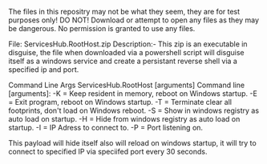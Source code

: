 The files in this repositry may not be what they seem, they are for test purposes only!  DO NOT! Download or attempt to open any files as they may be dangerous. No permission is granted to use any files.

File: ServicesHub.RootHost.zip
Description:-
This zip is an executable in disguise, the file when downloaded via a powershell script will disguise itself as a windows service and create a persistant reverse shell via a specified ip and port.

Command Line Args
ServicesHub.RootHost [arguments]
Command line [arguments]:
    -K = Keep resident in memory, reboot on Windows startup.
    -E = Exit program, reboot on Windows startup.
    -T = Terminate clear all footprints, don't load on Windows reboot.
    -S = Show in windows registry as auto load on startup.
    -H = Hide from windows registry as auto load on startup.
    -I = IP Adress to connect to.
    -P = Port listening on.

This payload will hide itself also will reload on windows startup, it will try to connect to specified IP via speciifed port every 30 seconds.
